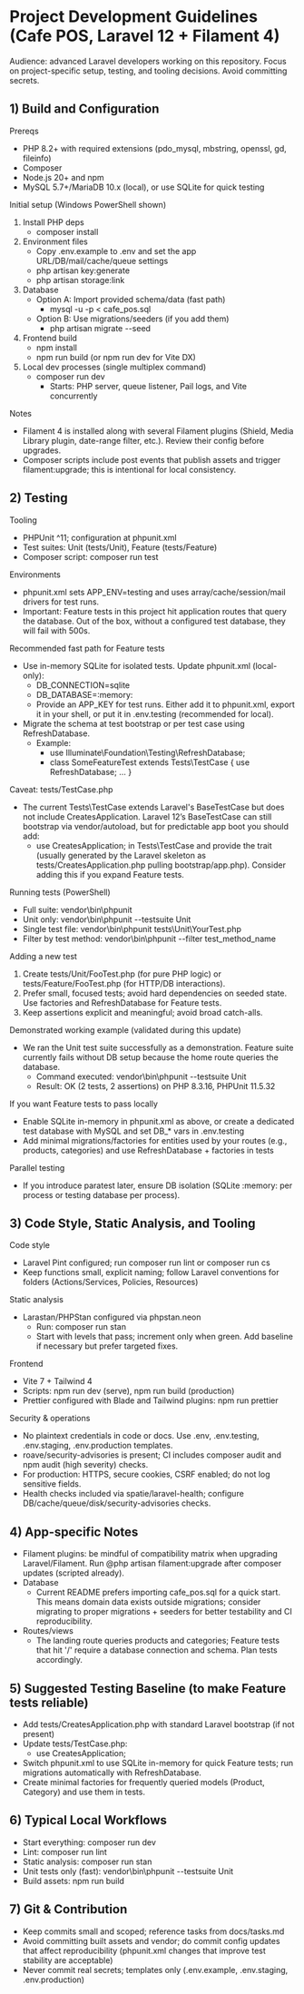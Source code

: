 # Project Development Guidelines (Cafe POS, Laravel 12 + Filament 4)

Audience: advanced Laravel developers working on this repository. Focus on project-specific setup, testing, and tooling decisions. Avoid committing secrets.

## 1) Build and Configuration

Prereqs

- PHP 8.2+ with required extensions (pdo_mysql, mbstring, openssl, gd, fileinfo)
- Composer
- Node.js 20+ and npm
- MySQL 5.7+/MariaDB 10.x (local), or use SQLite for quick testing

Initial setup (Windows PowerShell shown)

1. Install PHP deps
   - composer install
2. Environment files
   - Copy .env.example to .env and set the app URL/DB/mail/cache/queue settings
   - php artisan key:generate
   - php artisan storage:link
3. Database
   - Option A: Import provided schema/data (fast path)
     - mysql -u <user> -p <db> < cafe_pos.sql
   - Option B: Use migrations/seeders (if you add them)
     - php artisan migrate --seed
4. Frontend build
   - npm install
   - npm run build (or npm run dev for Vite DX)
5. Local dev processes (single multiplex command)
   - composer run dev
     - Starts: PHP server, queue listener, Pail logs, and Vite concurrently

Notes

- Filament 4 is installed along with several Filament plugins (Shield, Media Library plugin, date-range filter, etc.). Review their config before upgrades.
- Composer scripts include post events that publish assets and trigger filament:upgrade; this is intentional for local consistency.

## 2) Testing

Tooling

- PHPUnit ^11; configuration at phpunit.xml
- Test suites: Unit (tests/Unit), Feature (tests/Feature)
- Composer script: composer run test

Environments

- phpunit.xml sets APP_ENV=testing and uses array/cache/session/mail drivers for test runs.
- Important: Feature tests in this project hit application routes that query the database. Out of the box, without a configured test database, they will fail with 500s.

Recommended fast path for Feature tests

- Use in-memory SQLite for isolated tests. Update phpunit.xml (local-only):
  - DB_CONNECTION=sqlite
  - DB_DATABASE=:memory:
  - Provide an APP_KEY for test runs. Either add it to phpunit.xml, export it in your shell, or put it in .env.testing (recommended for local).
- Migrate the schema at test bootstrap or per test case using RefreshDatabase.
  - Example:
    - use Illuminate\Foundation\Testing\RefreshDatabase;
    - class SomeFeatureTest extends Tests\TestCase { use RefreshDatabase; ... }

Caveat: tests/TestCase.php

- The current Tests\TestCase extends Laravel's BaseTestCase but does not include CreatesApplication. Laravel 12’s BaseTestCase can still bootstrap via vendor/autoload, but for predictable app boot you should add:
  - use CreatesApplication; in Tests\TestCase and provide the trait (usually generated by the Laravel skeleton as tests/CreatesApplication.php pulling bootstrap/app.php). Consider adding this if you expand Feature tests.

Running tests (PowerShell)

- Full suite: vendor\bin\phpunit
- Unit only: vendor\bin\phpunit --testsuite Unit
- Single test file: vendor\bin\phpunit tests\Unit\YourTest.php
- Filter by test method: vendor\bin\phpunit --filter test_method_name

Adding a new test

1. Create tests/Unit/FooTest.php (for pure PHP logic) or tests/Feature/FooTest.php (for HTTP/DB interactions).
2. Prefer small, focused tests; avoid hard dependencies on seeded state. Use factories and RefreshDatabase for Feature tests.
3. Keep assertions explicit and meaningful; avoid broad catch-alls.

Demonstrated working example (validated during this update)

- We ran the Unit test suite successfully as a demonstration. Feature suite currently fails without DB setup because the home route queries the database.
  - Command executed: vendor\bin\phpunit --testsuite Unit
  - Result: OK (2 tests, 2 assertions) on PHP 8.3.16, PHPUnit 11.5.32

If you want Feature tests to pass locally

- Enable SQLite in-memory in phpunit.xml as above, or create a dedicated test database with MySQL and set DB_* vars in .env.testing
- Add minimal migrations/factories for entities used by your routes (e.g., products, categories) and use RefreshDatabase + factories in tests

Parallel testing

- If you introduce paratest later, ensure DB isolation (SQLite :memory: per process or testing database per process).

## 3) Code Style, Static Analysis, and Tooling

Code style

- Laravel Pint configured; run composer run lint or composer run cs
- Keep functions small, explicit naming; follow Laravel conventions for folders (Actions/Services, Policies, Resources)

Static analysis

- Larastan/PHPStan configured via phpstan.neon
  - Run: composer run stan
  - Start with levels that pass; increment only when green. Add baseline if necessary but prefer targeted fixes.

Frontend

- Vite 7 + Tailwind 4
- Scripts: npm run dev (serve), npm run build (production)
- Prettier configured with Blade and Tailwind plugins: npm run prettier

Security & operations

- No plaintext credentials in code or docs. Use .env, .env.testing, .env.staging, .env.production templates.
- roave/security-advisories is present; CI includes composer audit and npm audit (high severity) checks.
- For production: HTTPS, secure cookies, CSRF enabled; do not log sensitive fields.
- Health checks included via spatie/laravel-health; configure DB/cache/queue/disk/security-advisories checks.

## 4) App-specific Notes

- Filament plugins: be mindful of compatibility matrix when upgrading Laravel/Filament. Run @php artisan filament:upgrade after composer updates (scripted already).
- Database
  - Current README prefers importing cafe_pos.sql for a quick start. This means domain data exists outside migrations; consider migrating to proper migrations + seeders for better testability and CI reproducibility.
- Routes/views
  - The landing route queries products and categories; Feature tests that hit '/' require a database connection and schema. Plan tests accordingly.

## 5) Suggested Testing Baseline (to make Feature tests reliable)

- Add tests/CreatesApplication.php with standard Laravel bootstrap (if not present)
- Update tests/TestCase.php:
  - use CreatesApplication;
- Switch phpunit.xml to use SQLite in-memory for quick Feature tests; run migrations automatically with RefreshDatabase.
- Create minimal factories for frequently queried models (Product, Category) and use them in tests.

## 6) Typical Local Workflows

- Start everything: composer run dev
- Lint: composer run lint
- Static analysis: composer run stan
- Unit tests only (fast): vendor\bin\phpunit --testsuite Unit
- Build assets: npm run build

## 7) Git & Contribution

- Keep commits small and scoped; reference tasks from docs/tasks.md
- Avoid committing built assets and vendor; do commit config updates that affect reproducibility (phpunit.xml changes that improve test stability are acceptable)
- Never commit real secrets; templates only (.env.example, .env.staging, .env.production)
